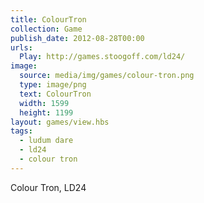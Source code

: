 ```yaml
---
title: ColourTron
collection: Game
publish_date: 2012-08-28T00:00
urls:
  Play: http://games.stoogoff.com/ld24/
image:
  source: media/img/games/colour-tron.png
  type: image/png
  text: ColourTron
  width: 1599
  height: 1199
layout: games/view.hbs
tags:
  - ludum dare
  - ld24
  - colour tron
---
```


Colour Tron, LD24

